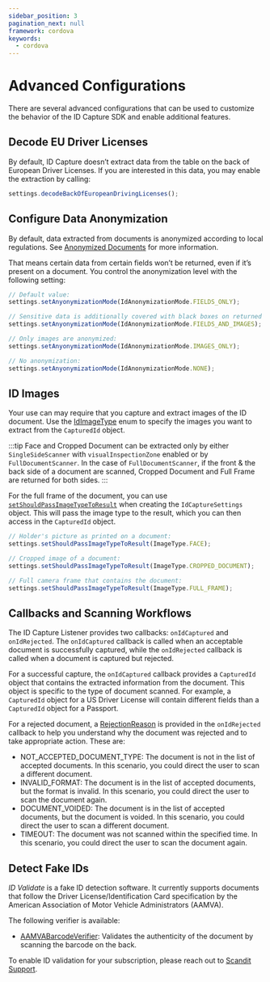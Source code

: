 ```yaml
---
sidebar_position: 3
pagination_next: null
framework: cordova
keywords:
  - cordova
---
```


# Advanced Configurations

There are several advanced configurations that can be used to customize the behavior of the ID Capture SDK and enable additional features.

## Decode EU Driver Licenses

By default, ID Capture doesn’t extract data from the table on the back of European Driver Licenses. If you are interested in this data, you may enable the extraction by calling:

```js
settings.decodeBackOfEuropeanDrivingLicenses();
```

## Configure Data Anonymization

By default, data extracted from documents is anonymized according to local regulations. See [Anonymized Documents](/sdks/cordova/id-capture/intro.md#anonymized-documents) for more information.

That means certain data from certain fields won’t be returned, even if it’s present on a document. You control the anonymization level with the following setting:

```js
// Default value:
settings.setAnyonymizationMode(IdAnonymizationMode.FIELDS_ONLY);

// Sensitive data is additionally covered with black boxes on returned images:
settings.setAnyonymizationMode(IdAnonymizationMode.FIELDS_AND_IMAGES);

// Only images are anonymized:
settings.setAnyonymizationMode(IdAnonymizationMode.IMAGES_ONLY);

// No anonymization:
settings.setAnyonymizationMode(IdAnonymizationMode.NONE);
```

## ID Images

Your use can may require that you capture and extract images of the ID document. Use the [IdImageType](https://docs.scandit.com/data-capture-sdk/cordova/id-capture/api/id-image-type.html#enum-scandit.datacapture.id.IdImageType) enum to specify the images you want to extract from the `CapturedId` object.

:::tip
Face and Cropped Document can be extracted only by either `SingleSideScanner` with `visualInspectionZone` enabled or by `FullDocumentScanner`.
In the case of `FullDocumentScanner`, if the front & the back side of a document are scanned, Cropped Document and Full Frame are returned for both sides.
:::

For the full frame of the document, you can use [`setShouldPassImageTypeToResult`](https://docs.scandit.com/data-capture-sdk/cordova/id-capture/api/id-capture-settings.html#method-scandit.datacapture.id.IdCaptureSettings.SetShouldPassImageTypeToResult) when creating the `IdCaptureSettings` object. This will pass the image type to the result, which you can then access in the `CapturedId` object.

```js
// Holder's picture as printed on a document:
settings.setShouldPassImageTypeToResult(ImageType.FACE);

// Cropped image of a document:
settings.setShouldPassImageTypeToResult(ImageType.CROPPED_DOCUMENT);

// Full camera frame that contains the document:
settings.setShouldPassImageTypeToResult(ImageType.FULL_FRAME);
```

## Callbacks and Scanning Workflows

The ID Capture Listener provides two callbacks: `onIdCaptured` and `onIdRejected`. The `onIdCaptured` callback is called when an acceptable document is successfully captured, while the `onIdRejected` callback is called when a document is captured but rejected.

For a successful capture, the `onIdCaptured` callback provides a `CapturedId` object that contains the extracted information from the document. This object is specific to the type of document scanned. For example, a `CapturedId` object for a US Driver License will contain different fields than a `CapturedId` object for a Passport.

For a rejected document, a [RejectionReason](https://docs.scandit.com/data-capture-sdk/cordova/id-capture/api/rejection-reason.html#enum-scandit.datacapture.id.RejectionReason) is provided in the `onIdRejected` callback to help you understand why the document was rejected and to take appropriate action. These are:

* NOT_ACCEPTED_DOCUMENT_TYPE: The document is not in the list of accepted documents. In this scenario, you could direct the user to scan a different document.
* INVALID_FORMAT: The document is in the list of accepted documents, but the format is invalid. In this scenario, you could direct the user to scan the document again.
* DOCUMENT_VOIDED: The document is in the list of accepted documents, but the document is voided. In this scenario, you could direct the user to scan a different document.
* TIMEOUT: The document was not scanned within the specified time. In this scenario, you could direct the user to scan the document again.

## Detect Fake IDs

*ID Validate* is a fake ID detection software. It currently supports documents that follow the Driver License/Identification Card specification by the American Association of Motor Vehicle Administrators (AAMVA).

The following verifier is available:

* [AAMVABarcodeVerifier](https://docs.scandit.com/data-capture-sdk/cordova/id-capture/api/aamva-barcode-verifier.html#class-scandit.datacapture.id.AamvaBarcodeVerifier): Validates the authenticity of the document by scanning the barcode on the back.

To enable ID validation for your subscription, please reach out to [Scandit Support](mailto:support@scandit.com).

